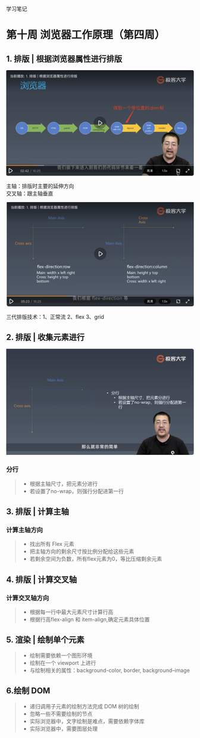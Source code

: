 学习笔记

# 第十周 浏览器工作原理（第四周）  

## 1. 排版 | 根据浏览器属性进行排版  

![根据浏览器属性进行排版](./image/image01.png "根据浏览器属性进行排版")  

主轴：排版时主要的延伸方向  
交叉轴：跟主轴垂直  

![主轴交叉轴](./image/主轴交叉轴.png "主轴交叉轴")  

三代排版技术：1、正常流 2、flex 3、grid

## 2. 排版 | 收集元素进行  

![收集元素进行](./image/收集元素进行.png "收集元素进行")  

### 分行  

> + 根据主轴尺寸，把元素分进行
> + 若设置了no-wrap，则强行分配进第一行

## 3. 排版 | 计算主轴  

### 计算主轴方向  

> + 找出所有 Flex 元素  
> + 把主轴方向的剩余尺寸按比例分配给这些元素  
> + 若剩余空间为负数，所有flex元素为0，等比压缩剩余元素

## 4. 排版 | 计算交叉轴  

### 计算交叉轴方向  

> + 根据每一行中最大元素尺寸计算行高  
> + 根据行高flex-align 和 item-align,确定元素具体位置  

## 5. 渲染 | 绘制单个元素  

> + 绘制需要依赖一个图形环境  
> + 绘制在一个 viewport 上进行  
> + 与绘制相关的属性：background-color, border, background–image  

## 6.绘制 DOM  

> + 递归调用子元素的绘制方法完成 DOM 树的绘制  
> + 忽略一些不需要绘制的节点  
> + 实际浏览器中，文字绘制是难点，需要依赖字体库  
> + 实际浏览器中，需要图层处理
